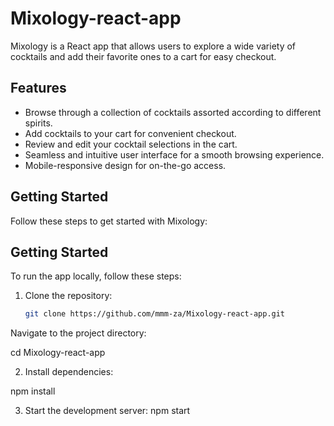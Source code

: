 # Mixology-react-app

Mixology is a React app that allows users to explore a wide variety of cocktails and add their favorite ones to a cart for easy checkout.
## Features

- Browse through a collection of cocktails assorted according to different spirits.
- Add cocktails to your cart for convenient checkout.
- Review and edit your cocktail selections in the cart.
- Seamless and intuitive user interface for a smooth browsing experience.
- Mobile-responsive design for on-the-go access.

## Getting Started

Follow these steps to get started with Mixology:

## Getting Started

To run the app locally, follow these steps:

1. Clone the repository:
   ```bash
   git clone https://github.com/mmm-za/Mixology-react-app.git

  Navigate to the project directory:

  cd Mixology-react-app

2. Install dependencies:

 npm install

3. Start the development server:
 npm start
